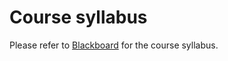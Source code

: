 # Course syllabus

Please refer to [Blackboard](https://blackboard.albany.edu) for the course syllabus.
